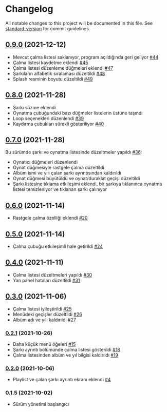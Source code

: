 # Changelog

All notable changes to this project will be documented in this file. See [standard-version](https://github.com/conventional-changelog/standard-version) for commit guidelines.

## [0.9.0](https://github.com/kinefi/subadap-player/compare/v0.8.0...v0.9.0) (2021-12-12)

- Mevcut çalma listesi saklanıyor, program açıldığında geri geliyor [#44](https://github.com/kinefi/subadap-player/issues/44)
- Çalma listesi kaydetme eklendi [#45](https://github.com/kinefi/subadap-player/issues/45)
- Çalma listesi düzenleme düğmeleri eklendi [#47](https://github.com/kinefi/subadap-player/issues/47)
- Şarkıların alfabetik sıralaması düzeltildi [#48](https://github.com/kinefi/subadap-player/issues/48)
- Splash resminin boyutu düzeltildi [#49](https://github.com/kinefi/subadap-player/issues/49)

## [0.8.0](https://github.com/kinefi/subadap-player/compare/v0.7.0...v0.8.0) (2021-11-28)

- Şarkı süzme eklendi
- Oynatma çubuğundaki bazı düğmeler listelerin üstüne taşındı
- Loop seçenekleri düzenlendi [#39](https://github.com/kinefi/subadap-player/issues/39)
- Kaydırma çubukları sürekli gösteriliyor [#40](https://github.com/kinefi/subadap-player/issues/40)

## [0.7.0](https://github.com/kinefi/subadap-player/compare/v0.6.0...v0.7.0) (2021-11-28)

Bu sürümde şarkı ve oynatma listesinde düzeltmeler yapıldı [#36](https://github.com/kinefi/subadap-player/issues/36):

- Oynatıcı düğmeleri düzenlendi
- Oynat düğmesiyle rastgele çalma düzeltildi
- Albüm ismi ve yılı çalan şarkı ayrıntısından kaldırıldı
- Oynat düğmesi büyütüldü ve oynat/duraklat geçişi düzeltildi
- Şarkı listesine tıklama etkileşimi eklendi, bir şarkıya tıklanınca oynatma listesi temizleniyor ve tıklanan şarkı çalınıyor

## [0.6.0](https://github.com/kinefi/subadap-player/compare/v0.5.0...v0.6.0) (2021-11-14)

- Rastgele çalma özelliği eklendi [#20](https://github.com/kinefi/subadap-player/issues/20)

## [0.5.0](https://github.com/kinefi/subadap-player/compare/v0.4.0...v0.5.0) (2021-11-14)

- Çalma çubuğu etkileşimli hale getirildi [#24](https://github.com/kinefi/subadap-player/issues/24)

## [0.4.0](https://github.com/kinefi/subadap-player/compare/v0.3.0...v0.4.0) (2021-11-11)

- Çalma listesi düzeltmeleri yapıldı [#30](https://github.com/kinefi/subadap-player/issues/30)
- Yan panel hataları düzeltildi [#31](https://github.com/kinefi/subadap-player/issues/31)

## [0.3.0](https://github.com/kinefi/subadap-player/compare/v0.2.1...v0.3.0) (2021-11-06)

- Çalma listesi iyileştirildi [#25](https://github.com/kinefi/subadap-player/issues/25)
- Menüdeki geçişler düzeltildi [#26](https://github.com/kinefi/subadap-player/issues/26)
- Albüm adı ve yılı kaldırıldı [#27](https://github.com/kinefi/subadap-player/issues/27)

### [0.2.1](https://github.com/kinefi/subadap-player/compare/v0.2.0...v0.2.1) (2021-10-26)

- Daha küçük menü öğeleri [#15](https://github.com/kinefi/subadap-player/issues/15)
- Şarkı ayrıntı bölümünde çalma listesi gösterildi [#18](https://github.com/kinefi/subadap-player/issues/18)
- Çalma listesinden albüm ve yıl bilgisi kaldırıldı [#19](https://github.com/kinefi/subadap-player/issues/19)

### [0.2.0](https://github.com/kinefi/subadap-player/compare/v0.1.5...v0.2.0) (2021-10-06)

- Playlist ve çalan şarkı ayrıntı ekranı eklendi [#4](https://github.com/kinefi/subadap-player/issues/4)

### 0.1.5 (2021-10-02)

- Sürüm yönetimi başlangıcı
